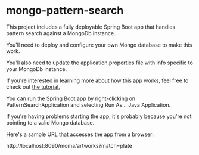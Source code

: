 # mongo-pattern-search
This project includes a fully deployable Spring Boot app that handles pattern search against a MongoDb instance.

You'll need to deploy and configure your own Mongo database to make this work.

You'll also need to update the application.properties file with info specific to your MongoDb instance.

If you're interested in learning more about how this app works, feel free to check out <a href="https://careydevelopment.us/2019/01/19/pattern-like-searching-spring-boot-mongodb/" target="_blank">the tutorial.</a>

You can run the Spring Boot app by right-clicking on PatternSearchApplication and selecting Run As... Java Application.

If you're having problems starting the app, it's probably because you're not pointing to a valid Mongo database.

Here's a sample URL that accesses the app from a browser:

http://localhost:8090/moma/artworks?match=plate

